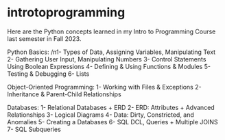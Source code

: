 # introtoprogramming

Here are the Python concepts learned in my Intro to Programming Course last semester in Fall 2023.

Python Basics: 
/n1- Types of Data, Assigning Variables, Manipulating Text 
2- Gathering User Input, Manipulating Numbers 
3- Control Statements Using Boolean Expressions 
4- Defining & Using Functions & Modules 
5- Testing & Debugging 
6- Lists 

Object-Oriented Programming: 
1- Working with Files & Exceptions 
2- Inheritance & Parent-Child Relationships 

Databases: 
1- Relational Databases + ERD
2- ERD: Attributes + Advanced Relationships 
3- Logical Diagrams 
4- Data: Dirty, Constricted, and Anomalies
5- Creating a Databases
6- SQL DCL, Queries + Multiple JOINS 
7- SQL Subqueries
